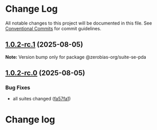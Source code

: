 # Change Log

All notable changes to this project will be documented in this file.
See [Conventional Commits](https://conventionalcommits.org) for commit guidelines.

## [1.0.2-rc.1](https://github.com/zerobias-org/suite/compare/@zerobias-org/suite-se-pda@1.0.2-rc.0...@zerobias-org/suite-se-pda@1.0.2-rc.1) (2025-08-05)

**Note:** Version bump only for package @zerobias-org/suite-se-pda





## [1.0.2-rc.0](https://github.com/zerobias-org/suite/compare/@zerobias-org/suite-se-pda@1.0.1...@zerobias-org/suite-se-pda@1.0.2-rc.0) (2025-08-05)


### Bug Fixes

* all suites changed ([fa57fa1](https://github.com/zerobias-org/suite/commit/fa57fa1af7628003297df46b2d7740fe95bd2666))





# Change log
